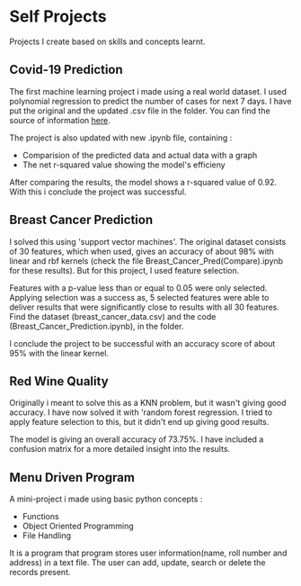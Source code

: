 # Self Projects

Projects I create based on skills and concepts learnt.

## Covid-19 Prediction
The first machine learning project i made using a real world dataset.
I used polynomial regression to predict the number of cases for next 7 days.
I have put the original and the updated .csv file in the folder.
You can find the source of information [here](https://ourworldindata.org/coronavirus-source-data).

The project is also updated with new .ipynb file, containing :
- Comparision of the predicted data and actual data with a graph
- The net r-squared value showing the model's efficieny
<p>After comparing the results, the model shows a r-squared value of 0.92.
With this i conclude the project was successful.

## Breast Cancer Prediction
I solved this using 'support vector machines'. The original dataset consists of 30 features,
which when used, gives an accuracy of about 98% with linear and rbf kernels
(check the file Breast_Cancer_Pred(Compare).ipynb for these results).
But for this project, I used feature selection.
<p>Features with a p-value less than or equal to 0.05 were only selected.
Applying selection was a success as, 5 selected features were able to deliver results that were
significantly close to results with all 30 features.
Find the dataset (breast_cancer_data.csv) and the code (Breast_Cancer_Prediction.ipynb), in the folder.
<p>I conclude the project to be successful with an accuracy score of about 95% with the linear kernel.

## Red Wine Quality
Originally i meant to solve this as a KNN problem, but it wasn't giving good accuracy.
I have now solved it with 'random forest regression.
I tried to apply feature selection to this, but it didn't end up giving good results.
<p>The model is giving an overall accuracy of 73.75%.
I have included a confusion matrix for a more detailed insight into the results.

## Menu Driven Program
A mini-project i made using basic python concepts :
- Functions
- Object Oriented Programming
- File Handling
<p>It is a program that program stores user information(name, roll number and address) in a text file.
The user can add, update, search or delete the records present.
